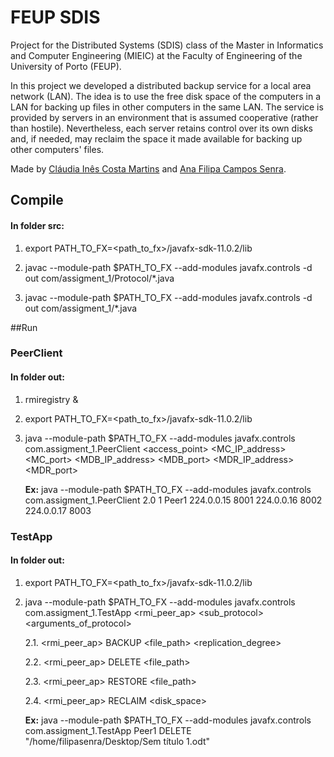 # FEUP SDIS

Project for the Distributed Systems (SDIS) class of the Master in Informatics and Computer Engineering (MIEIC) at the Faculty of Engineering of the University of Porto (FEUP).

In this project we developed a distributed backup service for a local area network (LAN). The idea is to use the free disk space of the computers in a LAN for backing up files in other computers in the same LAN. The service is provided by servers in an environment that is assumed cooperative (rather than hostile). Nevertheless, each server retains control over its own disks and, if needed, may reclaim the space it made available for backing up other computers' files. 

Made by [Cláudia Inês Costa Martins](https://git.fe.up.pt/up201704136) and [Ana Filipa Campos Senra](https://git.fe.up.pt/up201704077).

## Compile

#### In folder src:
1. export PATH_TO_FX=<path_to_fx>/javafx-sdk-11.0.2/lib

2. javac --module-path $PATH_TO_FX --add-modules javafx.controls -d out com/assigment_1/Protocol/*.java

3. javac --module-path $PATH_TO_FX --add-modules javafx.controls -d out com/assigment_1/*.java

##Run

### PeerClient

#### In folder out:

1. rmiregistry &

2. export PATH_TO_FX=<path_to_fx>/javafx-sdk-11.0.2/lib

3. java --module-path $PATH_TO_FX --add-modules javafx.controls com.assigment_1.PeerClient <version> <server id> <access_point> <MC_IP_address> <MC_port> <MDB_IP_address> <MDB_port> <MDR_IP_address> <MDR_port>

   **Ex:** java --module-path $PATH_TO_FX --add-modules javafx.controls com.assigment_1.PeerClient 2.0 1 Peer1 224.0.0.15 8001 224.0.0.16 8002 224.0.0.17 8003

### TestApp

#### In folder out:
1. export PATH_TO_FX=<path_to_fx>/javafx-sdk-11.0.2/lib

2. java --module-path $PATH_TO_FX --add-modules javafx.controls com.assigment_1.TestApp <rmi_peer_ap> <sub_protocol> <arguments_of_protocol>
   
   2.1. <rmi_peer_ap> BACKUP <file_path> <replication_degree>
   
   2.2. <rmi_peer_ap> DELETE <file_path>
   
   2.3. <rmi_peer_ap> RESTORE <file_path>
   
   2.4. <rmi_peer_ap> RECLAIM <disk_space>
   
   **Ex:** java --module-path $PATH_TO_FX --add-modules javafx.controls com.assigment_1.TestApp Peer1 DELETE "/home/filipasenra/Desktop/Sem título 1.odt"
